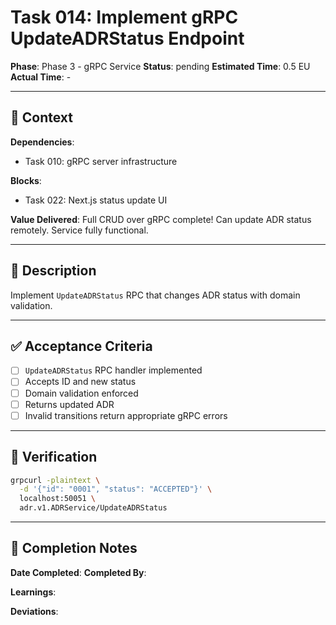 # Task 014: Implement gRPC UpdateADRStatus Endpoint

**Phase**: Phase 3 - gRPC Service
**Status**: pending
**Estimated Time**: 0.5 EU
**Actual Time**: -

---

## 📍 Context

**Dependencies**:
- Task 010: gRPC server infrastructure

**Blocks**:
- Task 022: Next.js status update UI

**Value Delivered**:
Full CRUD over gRPC complete! Can update ADR status remotely. Service fully functional.

---

## 📝 Description

Implement `UpdateADRStatus` RPC that changes ADR status with domain validation.

---

## ✅ Acceptance Criteria

- [ ] `UpdateADRStatus` RPC handler implemented
- [ ] Accepts ID and new status
- [ ] Domain validation enforced
- [ ] Returns updated ADR
- [ ] Invalid transitions return appropriate gRPC errors

---

## 🧪 Verification

```bash
grpcurl -plaintext \
  -d '{"id": "0001", "status": "ACCEPTED"}' \
  localhost:50051 \
  adr.v1.ADRService/UpdateADRStatus
```

---

## 📝 Completion Notes

**Date Completed**:
**Completed By**:

**Learnings**:

**Deviations**:
